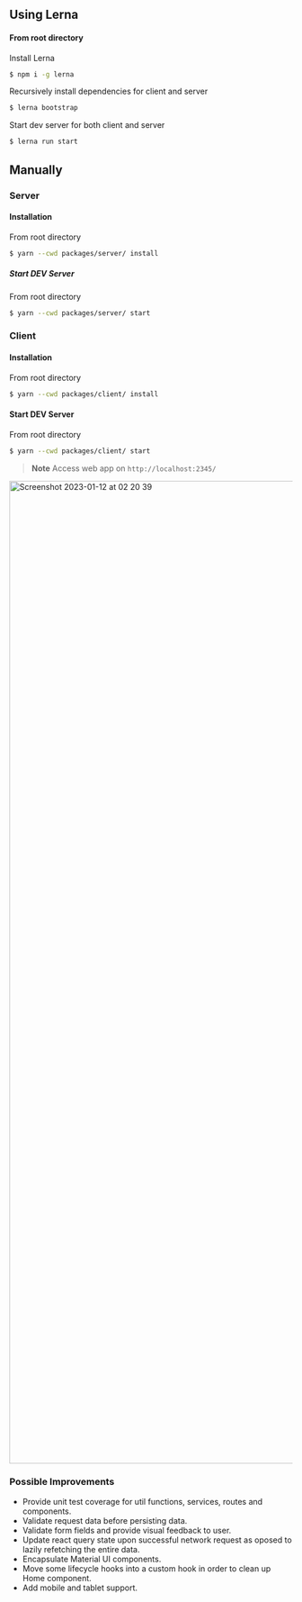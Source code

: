 ## Using Lerna

#### From root directory

Install Lerna
``` bash
$ npm i -g lerna
```

Recursively install dependencies for client and server
``` bash
$ lerna bootstrap
```

Start dev server for both client and server
``` bash
$ lerna run start
```

## Manually
### Server

#### Installation

From root directory
``` bash
$ yarn --cwd packages/server/ install
```

##### Start DEV Server

From root directory
``` bash
$ yarn --cwd packages/server/ start
```

### Client

#### Installation

From root directory

``` bash
$ yarn --cwd packages/client/ install
```

#### Start DEV Server

From root directory
``` bash
$ yarn --cwd packages/client/ start
```

> **Note** Access web app on `http://localhost:2345/`

<img width="1746" alt="Screenshot 2023-01-12 at 02 20 39" src="https://user-images.githubusercontent.com/15639127/211960643-63fb6e51-9782-4606-b37c-2e0f191556fe.png">

### Possible Improvements
* Provide unit test coverage for util functions, services, routes and components.
* Validate request data before persisting data.
* Validate form fields and provide visual feedback to user.
* Update react query state upon successful network request as oposed to lazily refetching the entire data.
* Encapsulate Material UI components.
* Move some lifecycle hooks into a custom hook in order to clean up Home component.
* Add mobile and tablet support.
